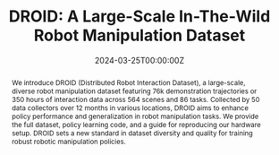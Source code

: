 ---
title: "DROID: A Large-Scale In-The-Wild Robot Manipulation Dataset"

# Authors
authors:
- Alexander Khazatsky
- Karl Pertsch
- Suraj Nair
- Ashwin Balakrishna
- Sudeep Dasari
- Siddharth Karamcheti
- Soroush Nasiriany
- Mohan Kumar Srirama
- Lawrence Yunliang Chen
- Kirsty Ellis
- Peter David Fagan
- Joey Hejna
- Masha Itkina
- Marion Lepert
- Jason Ma
- Patrick Tree Miller
- Jimmy Wu
- Suneel Belkhale
- Shivin Dass
- Huy Ha
- Abraham Lee
- Youngwoon Lee
- Arhan Jain
- Marius Memmel
- Sungjae Park
- Ilija Radosavovic
- Kaiyuan Wang
- Albert Zhan
- Kevin Black
- Cheng Chi
- Kyle Hatch
- Shan Lin
- Jingpei Lu
- Abdul Rehman
- Pannag R Sanketi
- Archit Sharma
- Cody Simpson
- Quan Vuong
- Homer Walke
- Blake Wulfe
- Ted Xiao
- Jonathan Yang
- Arefeh Yavary
- Tony Z. Zhao
- Christopher Agia
- Rohan Baijal
- Mateo Guaman Castro
- Daphne Chen
- Qiuyu Chen
- Trinity Chung
- Jaimyn Drake
- Ethan Paul Foster
- Jensen Gao
- David Antonio Herrera
- Minho Heo
- Kyle Hsu
- Jiaheng Hu
- Donovon Jackson
- Charlotte Le
- Yunshuang Li
- Kevin Lin
- Roy Lin
- Zehan Ma
- Abhiram Maddukuri
- Suvir Mirchandani
- Daniel Morton
- Tony Nguyen
- Abby O’Neill
- Rosario Scalise
- Derick Seale
- Victor Son
- Stephen Tian
- Andrew Wang
- Yilin Wu
- Annie Xie
- Jingyun Yang
- Patrick Yin
- Yunchu Zhang
- Osbert Bastani
- Glen Berseth
- Jeannette Bohg
- Ken Goldberg
- Abhinav Gupta
- Dinesh Jayaraman
- Joseph J. Lim
- Jitendra Malik
- Roberto Martín-Martín
- Subramanian Ramamoorthy
- Dorsa Sadigh
- Shuran Song
- Jiajun Wu
- Yuke Zhu
- Thomas Kollar
- Sergey Levine
- Chelsea Finn

date: "2024-03-25T00:00:00Z"
doi: "arXiv:2403.12945"

# Schedule page publish date (NOT publication's date).
publishDate: "2024-03-25T00:00:00Z"

# Publication type.
# Legend: 0 = Uncategorized; 1 = Conference paper; 2 = Journal article;
# 3 = Preprint / Working Paper; 4 = Report; 5 = Book; 6 = Book section;
# 7 = Thesis; 8 = Patent
publication_types: ["3"]

# Publication name and optional abbreviated publication name.
publication: In *arXiv*
publication_short: In *arXiv*

abstract: We introduce DROID (Distributed Robot Interaction Dataset), a large-scale, diverse robot manipulation dataset featuring 76k demonstration trajectories or 350 hours of interaction data across 564 scenes and 86 tasks. Collected by 50 data collectors over 12 months in various locations, DROID aims to enhance policy performance and generalization in robot manipulation tasks. We provide the full dataset, policy learning code, and a guide for reproducing our hardware setup. DROID sets a new standard in dataset diversity and quality for training robust robotic manipulation policies.

tags: []

# Display this page in the Featured widget?
featured: true

# Custom links (uncomment lines below)
# links:
# - name: Custom Link
#   url: http://example.org

url_pdf: 'https://arxiv.org/pdf/2403.12945.pdf'
url_code: 'https://github.com/droid-dataset'
# url_dataset: ''
# url_poster: ''
url_project: 'https://droid-dataset.github.io'
# url_slides: ''
# url_source: ''
url_video: ''

# Featured image
# To use, add an image named `featured.jpg/png` to your page's folder. 
image:
  caption: 'Visualization of diverse scenes and tasks in the DROID dataset.'
  focal_point: ""
  preview_only: false

# Associated Projects (optional).
#   Associate this publication with one or more of your projects.
#   Simply enter your project's folder or file name without extension.
#   E.g. `internal-project` references `content/project/internal-project/index.md`.
#   Otherwise, set `projects: []`.
# projects:
# - example

# Slides (optional).
#   Associate this publication with Markdown slides.
#   Simply enter your slide deck's filename without extension.
#   E.g. `slides: "example"` references `content/slides/example/index.md`.
#   Otherwise, set `slides: ""`.
slides: ""
---